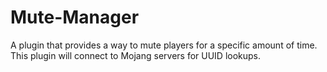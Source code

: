 # Mute-Manager
A plugin that provides a way to mute players for a specific amount of time. This plugin will connect to Mojang servers for UUID lookups.
